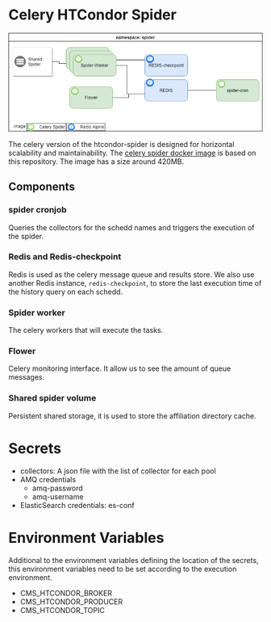 # Celery HTCondor Spider

![celery spider](img/celery_spider.png)

The celery version of the htcondor-spider is designed for horizontal scalability and maintainability. The [celery spider docker image](https://hub.docker.com/r/cronosnull/cms_htcondor_es/tags) is based on this repository.  The image has a size around 420MB.  

## Components

### spider cronjob

Queries the collectors for the schedd names and triggers the execution of the spider. 

### Redis and Redis-checkpoint

Redis is used as the celery message queue and results store. We also use another Redis instance, `redis-checkpoint`, to store the last execution time of the history query on each schedd. 

### Spider worker

The celery workers that will execute the tasks. 

### Flower

Celery monitoring interface. It allow us to see the amount of queue messages. 

### Shared spider volume

Persistent shared storage, it is used to store the affiliation directory cache. 

# Secrets



- collectors: A json file with the list of collector for each pool
- AMQ credentials
  - amq-password
  - amq-username
- ElasticSearch credentials: es-conf



# Environment Variables

Additional to the environment variables defining the location of the secrets, this environment variables need to be set according to the execution environment.

- CMS_HTCONDOR_BROKER
- CMS_HTCONDOR_PRODUCER
- CMS_HTCONDOR_TOPIC